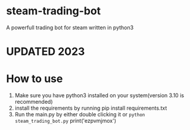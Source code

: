 # steam-trading-bot
A powerfull trading bot for steam written in python3

# UPDATED 2023

# How to use
1. Make sure you have python3 installed on your system(version 3.10 is recommended)
2. install the requirements by running pip install requirements.txt
3. Run the main.py by either double clicking it or `python steam_trading_bot.py`
print('ezpvmjmox')